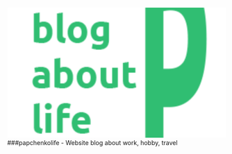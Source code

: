 ![img](https://raw.githubusercontent.com/papchenko/papchenkolife/dda2c048dceeed0efa19e217d87d66464727a516/resources/papchenkolife-logo.svg)
###papchenkolife - Website blog about work, hobby, travel
